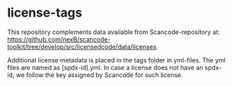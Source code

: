 # license-tags
This repository complements data available from Scancode-repository at: https://github.com/nexB/scancode-toolkit/tree/develop/src/licensedcode/data/licenses.

Additional license metadata is placed in the tags folder in yml-files. The yml files are named as [spdx-id].yml. In case a license does not have an spdx-id, we follow the key assigned by Scancode for such license.
